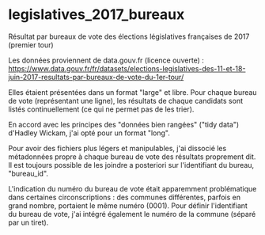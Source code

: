 # legislatives_2017_bureaux
Résultat par bureaux de vote des élections législatives françaises de 2017 (premier tour)

Les données proviennent de data.gouv.fr (licence ouverte) : https://www.data.gouv.fr/fr/datasets/elections-legislatives-des-11-et-18-juin-2017-resultats-par-bureaux-de-vote-du-1er-tour/

Elles étaient présentées dans un format "large" et libre. Pour chaque bureau de vote (représentant une ligne), les résultats de chaque candidats sont listés continuellement (ce qui ne permet pas de les trier).

En accord avec les principes des "données bien rangées" ("tidy data") d'Hadley Wickam, j'ai opté pour un format "long". 

Pour avoir des fichiers plus légers et manipulables, j'ai  dissocié les métadonnées propre à chaque bureau de vote des résultats proprement dit. Il est toujours possible de les joindre a posteriori sur l'identifiant du bureau, "bureau_id".

L'indication du numéro du bureau de vote était apparemment problématique dans certaines circonscriptions : des communes différentes, parfois en grand nombre, portaient le même numéro (0001). Pour définir l'identifiant du bureau de vote, j'ai intégré également le numéro de la commune (séparé par un tiret).
